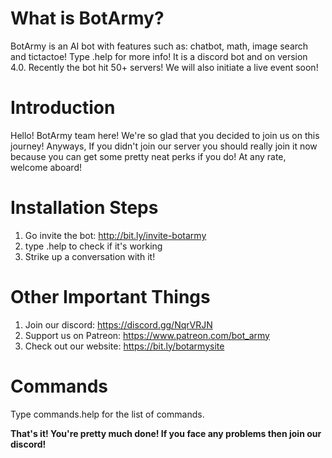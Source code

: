 # What is BotArmy?

BotArmy is an AI bot with features such as: chatbot, math, image search and tictactoe! Type .help for more info! It is a discord bot and on version 4.0.
Recently the bot hit 50+ servers! We will also initiate a live event soon!



# **Introduction**

Hello! BotArmy team here! We're so glad that you decided to join us on this journey! Anyways, If you didn't join our server you should really join it now because you can get some pretty neat perks if you do! At any rate, welcome aboard!

# **Installation Steps**

 1) Go invite the bot: http://bit.ly/invite-botarmy 
 2) type .help to check if it's working
 3) Strike up a conversation with it!

#  **Other Important Things**

 1) Join our discord: https://discord.gg/NqrVRJN
 2) Support us on Patreon: https://www.patreon.com/bot_army
 3) Check out our website: https://bit.ly/botarmysite


# **Commands**

Type commands.help for the list of commands.


**That's it! You're pretty much done! If you face any problems then join our discord!**
